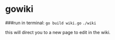 # gowiki

###run in terminal: 
`go build wiki.go`
`./wiki`

this will direct you to a new page to edit in the wiki.